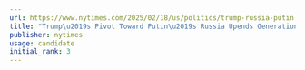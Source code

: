 ```yaml
---
url: https://www.nytimes.com/2025/02/18/us/politics/trump-russia-putin.html
title: "Trump\u2019s Pivot Toward Putin\u2019s Russia Upends Generations of U.S. Policy"
publisher: nytimes
usage: candidate
initial_rank: 3
---
```

